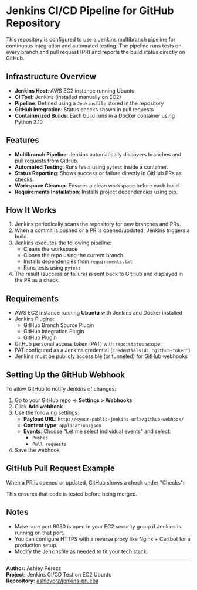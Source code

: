 # Jenkins CI/CD Pipeline for GitHub Repository

This repository is configured to use a Jenkins multibranch pipeline for continuous integration and automated testing. The pipeline runs tests on every branch and pull request (PR) and reports the build status directly on GitHub.

## Infrastructure Overview

- **Jenkins Host**: AWS EC2 instance running Ubuntu
- **CI Tool**: Jenkins (installed manually on EC2)
- **Pipeline**: Defined using a `Jenkinsfile` stored in the repository
- **GitHub Integration**: Status checks shown in pull requests
- **Containerized Builds**: Each build runs in a Docker container using Python 3.10

## Features

- **Multibranch Pipeline**: Jenkins automatically discovers branches and pull requests from GitHub.
- **Automated Testing**: Runs tests using `pytest` inside a container.
- **Status Reporting**: Shows success or failure directly in GitHub PRs as checks.
- **Workspace Cleanup**: Ensures a clean workspace before each build.
- **Requirements Installation**: Installs project dependencies using pip.

## How It Works

1. Jenkins periodically scans the repository for new branches and PRs.
2. When a commit is pushed or a PR is opened/updated, Jenkins triggers a build.
3. Jenkins executes the following pipeline:
    - Cleans the workspace
    - Clones the repo using the current branch
    - Installs dependencies from `requirements.txt`
    - Runs tests using `pytest`
4. The result (success or failure) is sent back to GitHub and displayed in the PR as a check.

## Requirements

- AWS EC2 instance running **Ubuntu** with Jenkins and Docker installed
- Jenkins Plugins:
  - GitHub Branch Source Plugin
  - GitHub Integration Plugin
  - GitHub Plugin
- GitHub personal access token (PAT) with `repo:status` scope
- PAT configured as a Jenkins credential (`credentialsId: 'github-token'`)
- Jenkins must be publicly accessible (or tunneled) for GitHub webhooks

## Setting Up the GitHub Webhook

To allow GitHub to notify Jenkins of changes:

1. Go to your GitHub repo → **Settings > Webhooks**
2. Click **Add webhook**
3. Use the following settings:
   - **Payload URL**: `http://<your-public-jenkins-url>/github-webhook/`
   - **Content type**: `application/json`
   - **Events**: Choose "Let me select individual events" and select:
     - `Pushes`
     - `Pull requests`
4. Save the webhook

## GitHub Pull Request Example

When a PR is opened or updated, GitHub shows a check under "Checks":


This ensures that code is tested before being merged.

## Notes

- Make sure port 8080 is open in your EC2 security group if Jenkins is running on that port.
- You can configure HTTPS with a reverse proxy like Nginx + Certbot for a production setup.
- Modify the Jenkinsfile as needed to fit your tech stack.

---

**Author:** Ashley Pérezz  
**Project:** Jenkins CI/CD Test on EC2 Ubuntu  
**Repository:** [ashleyprz/jenkins-prueba](https://github.com/ashleyprz/jenkins-prueba)
